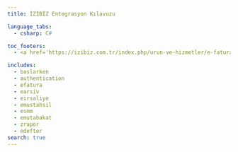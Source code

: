 ```yaml
---
title: İZİBİZ Entegrasyon Kılavuzu

language_tabs:
  - csharp: C#

toc_footers:
  - <a href='https://izibiz.com.tr/index.php/urun-ve-hizmetler/e-fatura-destek/demo' target='_blank'>Test Hesabı Talep Formu</a>

includes:
  - baslarken
  - authentication
  - efatura
  - earsiv
  - eirsaliye
  - emustahsil
  - esmm
  - emutabakat
  - zrapor
  - edefter
search: true
---
```

